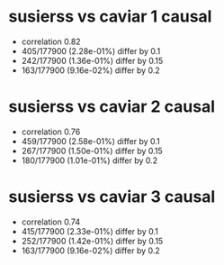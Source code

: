 # susierss vs caviar  1 causal

- correlation 0.82
- 405/177900 (2.28e-01%) differ by 0.1
- 242/177900 (1.36e-01%) differ by 0.15
- 163/177900 (9.16e-02%) differ by 0.2


# susierss vs caviar  2 causal

- correlation 0.76
- 459/177900 (2.58e-01%) differ by 0.1
- 267/177900 (1.50e-01%) differ by 0.15
- 180/177900 (1.01e-01%) differ by 0.2


# susierss vs caviar  3 causal

- correlation 0.74
- 415/177900 (2.33e-01%) differ by 0.1
- 252/177900 (1.42e-01%) differ by 0.15
- 163/177900 (9.16e-02%) differ by 0.2



